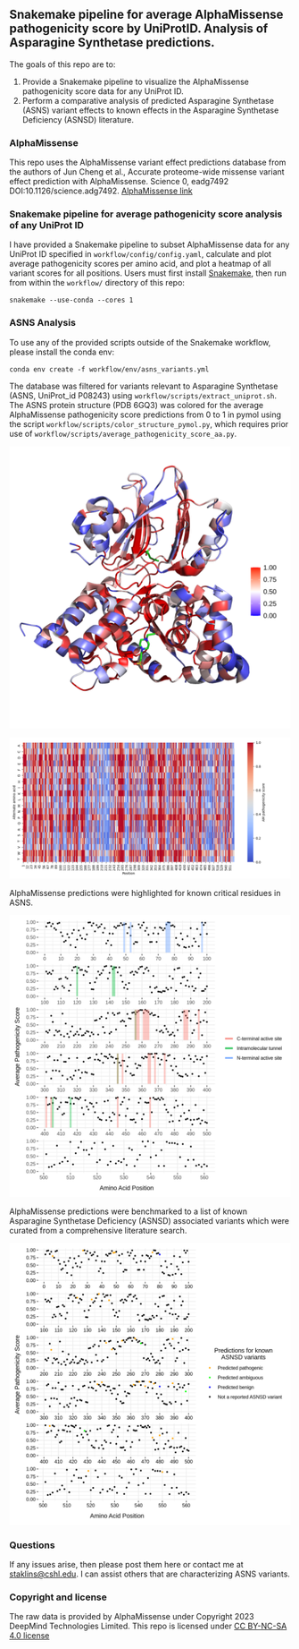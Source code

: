 ## Snakemake pipeline for average AlphaMissense pathogenicity score by UniProtID. Analysis of Asparagine Synthetase predictions.

The goals of this repo are to:
1. Provide a Snakemake pipeline to visualize the AlphaMissense pathogenicity score data for any UniProt ID.
2. Perform a comparative analysis of predicted Asparagine Synthetase (ASNS) variant effects to known effects in the Asparagine Synthetase Deficiency (ASNSD) literature.

### AlphaMissense

This repo uses the AlphaMissense variant effect predictions database from the authors of Jun Cheng et al., Accurate proteome-wide missense variant effect prediction with AlphaMissense. Science 0, eadg7492 DOI:10.1126/science.adg7492. [AlphaMissense link](https://www.science.org/doi/10.1126/science.adg7492)

### Snakemake pipeline for average pathogenicity score analysis of any UniProt ID

I have provided a Snakemake pipeline to subset AlphaMissense data for any UniProt ID specified in `workflow/config/config.yaml`, calculate and plot average pathogenicity scores per amino acid, and plot a heatmap of all variant scores for all positions. Users must first install [Snakemake](https://snakemake.readthedocs.io/en/stable/getting_started/installation.html), then run from within the `workflow/` directory of this repo:
```
snakemake --use-conda --cores 1
```

### ASNS Analysis

To use any of the provided scripts outside of the Snakemake workflow, please install the conda env:
```
conda env create -f workflow/env/asns_variants.yml
```

The database was filtered for variants relevant to Asparagine Synthetase (ASNS, UniProt_id P08243) using `workflow/scripts/extract_uniprot.sh`. The ASNS protein structure (PDB 6GQ3) was colored for the average AlphaMissense pathogenicity score predictions from 0 to 1 in pymol using the script `workflow/scripts/color_structure_pymol.py`, which requires prior use of `workflow/scripts/average_pathogenicity_score_aa.py`.

![Alt text](/results/color_asns_structure/pathogenic_colored_asns_legend.png?raw=true "ASNS protein structure with amino acids colored by the average AlphaMissense pathogenicity score")

![Alt text](/results/P08243_plot_aminoacid_heatmap.png?raw=true "Heatmap of pathogenicity scores for all ASNS variants")

AlphaMissense predictions were highlighted for known critical residues in ASNS.

![Alt text](/results/plot_aminoacid_pathogenicity_score_highlight_structure.png?raw=true "Average AlphaMissense pathogenicity score by amino acid position and colored for known critical residues")

 AlphaMissense predictions were benchmarked to a list of known Asparagine Synthetase Deficiency (ASNSD) associated variants which were curated from a comprehensive literature search.

![Alt text](/results/plot_aminoacid_pathogenicity_score_with_asnsd.png?raw=true "Average AlphaMissense pathogenicity score by amino acid position and colored for the prediction at those amino acids with a reported ASNSD variant in the literature")

### Questions

If any issues arise, then please post them here or contact me at staklins@cshl.edu. I can assist others that are characterizing ASNS variants.

### Copyright and license

The raw data is provided by AlphaMissense under Copyright 2023 DeepMind Technologies Limited.
This repo is licensed under [CC BY-NC-SA 4.0 license](https://creativecommons.org/licenses/by-nc-sa/4.0/)
